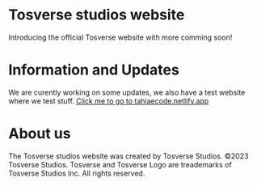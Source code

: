 # Tosverse studios website
Introducing the official Tosverse website with more comming soon!
# Information and Updates
We are curently working on some updates, we also have a test website where we test stuff. [Click me to go to tahjaecode.netlify.app](https://tahjaecode.netlify.app)
# About us
The Tosverse studios website was created by Tosverse Studios.
©2023 Tosverse Studios. Tosverse and Tosverse Logo are treademarks of Tosverse Studios Inc. All rights reserved.
